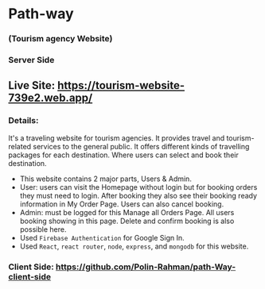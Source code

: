 # Path-way
###  (Tourism agency Website)

### Server Side

## Live Site: https://tourism-website-739e2.web.app/

### Details: 
It's a traveling website for tourism agencies. It provides travel and tourism-related services to the general public. It offers different kinds of travelling packages for each destination. Where users can select and book their destination. 

*  This website contains 2 major parts, Users & Admin.
*  User: users can visit the Homepage without login but for booking orders they must need to login. After booking they also see their booking ready information in My Order Page. Users can also cancel booking.
*  Admin: must be logged for this Manage all Orders Page. All users booking showing in this page. Delete and confirm booking is also possible here.
*  Used `Firebase Authentication` for Google Sign In.
*  Used `React`, `react router`, `node`, `express`, and `mongodb` for this website.

### Client Side: https://github.com/Polin-Rahman/path-Way-client-side
